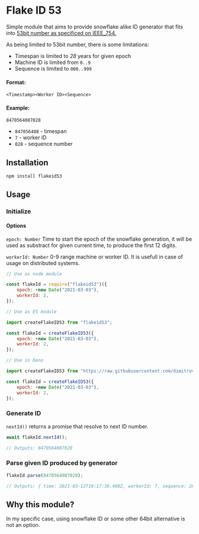 # Flake ID 53

Simple module that aims to provide snowflake alike ID generator that fits into
[53bit number as specificed on IEEE_754.](https://en.wikipedia.org/wiki/IEEE_754)

As being limited to 53bit number, there is some limitations:

-   Timespan is limited to _28_ years for given epoch
-   Machine ID is limited from `0..9`
-   Sequence is limited to `000..999`

#### Format:

`<Timestamp><Worker ID><Sequence>`

#### Example:

`8470564087028`

-   `847056408` - timespan
-   `7` - worker ID
-   `028` - sequence number

## Installation

```js
npm install flakeid53
```

## Usage

### Initialize

#### Options

`epoch: Number` Time to start the epoch of the snowflake generation, it will be used as substract for given current time, to produce the first 12 digits.

`workerId: Number` 0-9 range machine or worker ID. It is usefull in case of usage on distributed systems.

```js
// Use as node module

const flakeId = require("flakeid53")({
    epoch: +new Date("2021-03-03"),
    workerId: 2,
});
```

```js
// Use as ES module

import createFlakeID53 from "flakeid53";

const flakeId = createFlakeID53({
    epoch: +new Date("2021-03-03"),
    workerId: 2,
});
```

```js
// Use in Deno

import createFlakeID53 from "https://raw.githubusercontent.com/dimitrov-adrian/flakeid53/v1.0.3/index.js";

const flakeId = createFlakeID53({
    epoch: +new Date("2021-03-03"),
    workerId: 2,
});
```

### Generate ID

`nextId()` returns a promise that resolve to next ID number.

```js
await flakeId.nextId();

// Outputs: 8470564087028
```

### Parse given ID produced by generator

```js
flakeId.parse(8470564087028);

// Outputs: { time: 2021-03-12T19:17:36.408Z, workerId: 7, sequence: 28 }
```

## Why this module?

In my specific case, using snowflake ID or some other 64bit alternative is not an option.
